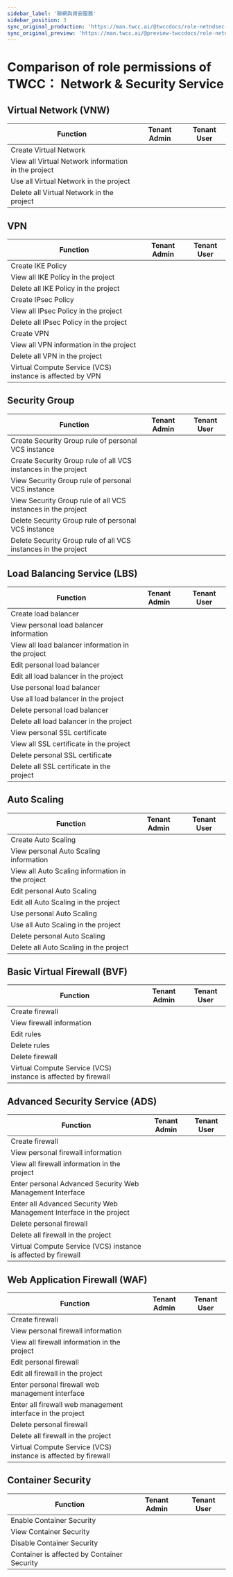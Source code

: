 ```yaml
---
sidebar_label: '聯網與資安服務'
sidebar_position: 3
sync_original_production: 'https://man.twcc.ai/@twccdocs/role-netndsec-en' 
sync_original_preview: 'https://man.twcc.ai/@preview-twccdocs/role-netndsec-en' 
---
```


# Comparison of role permissions of TWCC： Network & Security Service

## Virtual Network (VNW)

| Function | Tenant Admin | Tenant User |
| -------- | -------- | -------- |
|Create Virtual Network|<i class="fa fa-check" aria-hidden="true"></i>|<i class="fa fa-times" aria-hidden="true"></i>
|View all Virtual Network information in the project|<i class="fa fa-check" aria-hidden="true"></i>|<i class="fa fa-check" aria-hidden="true"></i>
|Use all Virtual Network in the project|<i class="fa fa-check" aria-hidden="true"></i>|<i class="fa fa-check" aria-hidden="true"></i>
|Delete all Virtual Network in the project|<i class="fa fa-check" aria-hidden="true"></i>|<i class="fa fa-times" aria-hidden="true"></i>


## VPN

| Function | Tenant Admin | Tenant User |
| -------- | -------- | -------- |
|Create IKE Policy|<i class="fa fa-check" aria-hidden="true"></i>|<i class="fa fa-times" aria-hidden="true"></i>
|View all IKE Policy in the project|<i class="fa fa-check" aria-hidden="true"></i>|<i class="fa fa-times" aria-hidden="true"></i>
|Delete all IKE Policy in the project|<i class="fa fa-check" aria-hidden="true"></i>|<i class="fa fa-times" aria-hidden="true"></i>
|Create IPsec Policy|<i class="fa fa-check" aria-hidden="true"></i>|<i class="fa fa-times" aria-hidden="true"></i>
|View all IPsec Policy in the project|<i class="fa fa-check" aria-hidden="true"></i>|<i class="fa fa-times" aria-hidden="true"></i>
|Delete all IPsec Policy in the project|<i class="fa fa-check" aria-hidden="true"></i>|<i class="fa fa-times" aria-hidden="true"></i>
|Create VPN|<i class="fa fa-check" aria-hidden="true"></i>|<i class="fa fa-times" aria-hidden="true"></i>
|View all VPN information in the project|<i class="fa fa-check" aria-hidden="true"></i>|<i class="fa fa-times" aria-hidden="true"></i>
|Delete all VPN in the project|<i class="fa fa-check" aria-hidden="true"></i>|<i class="fa fa-times" aria-hidden="true"></i>
|Virtual Compute Service (VCS) instance is affected by VPN|<i class="fa fa-check" aria-hidden="true"></i>|<i class="fa fa-check" aria-hidden="true"></i>

## Security Group

| Function | Tenant Admin | Tenant User |
| -------- | -------- | -------- |
|Create Security Group rule of personal VCS instance|<i class="fa fa-check" aria-hidden="true"></i>|<i class="fa fa-check" aria-hidden="true"></i>
|Create Security Group rule of all VCS instances in the project|<i class="fa fa-check" aria-hidden="true"></i>|<i class="fa fa-times" aria-hidden="true"></i>
|View Security Group rule of personal VCS instance|<i class="fa fa-check" aria-hidden="true"></i>|<i class="fa fa-check" aria-hidden="true"></i>
|View Security Group rule of all VCS instances in the project|<i class="fa fa-check" aria-hidden="true"></i>|<i class="fa fa-times" aria-hidden="true"></i>
|Delete Security Group rule of personal VCS instance|<i class="fa fa-check" aria-hidden="true"></i>|<i class="fa fa-check" aria-hidden="true"></i>
|Delete Security Group rule of all VCS instances in the project|<i class="fa fa-check" aria-hidden="true"></i>|<i class="fa fa-times" aria-hidden="true"></i>

## Load Balancing Service (LBS)

| Function | Tenant Admin | Tenant User |
| -------- | -------- | -------- |
|Create load balancer|<i class="fa fa-check" aria-hidden="true"></i>|<i class="fa fa-check" aria-hidden="true"></i>
|View personal load balancer information|<i class="fa fa-check" aria-hidden="true"></i>|<i class="fa fa-check" aria-hidden="true"></i>
|View all load balancer information in the project|<i class="fa fa-check" aria-hidden="true"></i>|<i class="fa fa-times" aria-hidden="true"></i>
|Edit personal load balancer|<i class="fa fa-check" aria-hidden="true"></i>|<i class="fa fa-check" aria-hidden="true"></i>
|Edit all load balancer in the project|<i class="fa fa-check" aria-hidden="true"></i>|<i class="fa fa-times" aria-hidden="true"></i>
|Use personal load balancer|<i class="fa fa-check" aria-hidden="true"></i>|<i class="fa fa-check" aria-hidden="true"></i>
|Use all load balancer in the project|<i class="fa fa-check" aria-hidden="true"></i>|<i class="fa fa-times" aria-hidden="true"></i>
|Delete personal load balancer|<i class="fa fa-check" aria-hidden="true"></i>|<i class="fa fa-check" aria-hidden="true"></i>
|Delete all load balancer in the project|<i class="fa fa-check" aria-hidden="true"></i>|<i class="fa fa-times" aria-hidden="true"></i>
|View personal SSL certificate|<i class="fa fa-check" aria-hidden="true"></i>|<i class="fa fa-check" aria-hidden="true"></i>
|View all SSL certificate in the project|<i class="fa fa-times" aria-hidden="true"></i>|<i class="fa fa-times" aria-hidden="true"></i>
|Delete personal SSL certificate|<i class="fa fa-check" aria-hidden="true"></i>|<i class="fa fa-check" aria-hidden="true"></i>
|Delete all SSL certificate in the project|<i class="fa fa-times" aria-hidden="true"></i>|<i class="fa fa-times" aria-hidden="true"></i>



## Auto Scaling 

| Function | Tenant Admin | Tenant User |
| -------- | -------- | -------- |
|Create Auto Scaling|<i class="fa fa-check" aria-hidden="true"></i>|<i class="fa fa-check" aria-hidden="true"></i>
|View personal Auto Scaling information|<i class="fa fa-check" aria-hidden="true"></i>|<i class="fa fa-check" aria-hidden="true"></i>
|View all Auto Scaling information in the project|<i class="fa fa-check" aria-hidden="true"></i>|<i class="fa fa-times" aria-hidden="true"></i>
|Edit personal Auto Scaling|<i class="fa fa-check" aria-hidden="true"></i>|<i class="fa fa-check" aria-hidden="true"></i>
|Edit all Auto Scaling in the project|<i class="fa fa-check" aria-hidden="true"></i>|<i class="fa fa-times" aria-hidden="true"></i>
|Use personal Auto Scaling|<i class="fa fa-check" aria-hidden="true"></i>|<i class="fa fa-check" aria-hidden="true"></i>
|Use all Auto Scaling in the project|<i class="fa fa-check" aria-hidden="true"></i>|<i class="fa fa-times" aria-hidden="true"></i>
|Delete personal Auto Scaling|<i class="fa fa-check" aria-hidden="true"></i>|<i class="fa fa-check" aria-hidden="true"></i>
|Delete all Auto Scaling in the project|<i class="fa fa-check" aria-hidden="true"></i>|<i class="fa fa-times" aria-hidden="true"></i>

## Basic Virtual Firewall (BVF)

| Function | Tenant Admin | Tenant User |
| -------- | -------- | -------- |
|Create firewall|<i class="fa fa-check" aria-hidden="true"></i>|<i class="fa fa-times" aria-hidden="true"></i>
|View firewall information|<i class="fa fa-check" aria-hidden="true"></i>|<i class="fa fa-times" aria-hidden="true"></i>
|Edit rules|<i class="fa fa-check" aria-hidden="true"></i>|<i class="fa fa-times" aria-hidden="true"></i>
|Delete rules|<i class="fa fa-check" aria-hidden="true"></i>|<i class="fa fa-times" aria-hidden="true"></i>
|Delete firewall|<i class="fa fa-check" aria-hidden="true"></i>|<i class="fa fa-times" aria-hidden="true"></i>
|Virtual Compute Service (VCS) instance is affected by firewall|<i class="fa fa-check" aria-hidden="true"></i>|<i class="fa fa-check" aria-hidden="true"></i>


## Advanced Security Service (ADS)

| Function | Tenant Admin | Tenant User |
| -------- | -------- | -------- |
|Create firewall|<i class="fa fa-check" aria-hidden="true"></i>|<i class="fa fa-times" aria-hidden="true"></i>
|View personal firewall information|<i class="fa fa-check" aria-hidden="true"></i>|<i class="fa fa-times" aria-hidden="true"></i>
|View all firewall information in the project|<i class="fa fa-check" aria-hidden="true"></i>|<i class="fa fa-times" aria-hidden="true"></i>
|Enter personal Advanced Security Web Management Interface|<i class="fa fa-check" aria-hidden="true"></i>|<i class="fa fa-times" aria-hidden="true"></i>
|Enter all Advanced Security Web Management Interface in the project|<i class="fa fa-times" aria-hidden="true"></i>|<i class="fa fa-times" aria-hidden="true"></i>
|Delete personal firewall|<i class="fa fa-check" aria-hidden="true"></i>|<i class="fa fa-times" aria-hidden="true"></i>
|Delete all firewall in the project|<i class="fa fa-times" aria-hidden="true"></i>|<i class="fa fa-times" aria-hidden="true"></i>
|Virtual Compute Service (VCS) instance is affected by firewall|<i class="fa fa-check" aria-hidden="true"></i>|<i class="fa fa-check" aria-hidden="true"></i>

## Web Application Firewall (WAF)

| Function | Tenant Admin | Tenant User |
| -------- | -------- | -------- |
|Create firewall|<i class="fa fa-check" aria-hidden="true"></i>|<i class="fa fa-times" aria-hidden="true"></i>
|View personal firewall information|<i class="fa fa-check" aria-hidden="true"></i>|<i class="fa fa-times" aria-hidden="true"></i>
|View all firewall information in the project|<i class="fa fa-check" aria-hidden="true"></i>|<i class="fa fa-times" aria-hidden="true"></i>
|Edit personal firewall |<i class="fa fa-check" aria-hidden="true"></i>|<i class="fa fa-times" aria-hidden="true"></i>
|Edit all firewall in the project|<i class="fa fa-check" aria-hidden="true"></i>|<i class="fa fa-times" aria-hidden="true"></i>
|Enter personal firewall web management interface |<i class="fa fa-check" aria-hidden="true"></i>|<i class="fa fa-times" aria-hidden="true"></i>
|Enter all firewall web management interface in the project|<i class="fa fa-times" aria-hidden="true"></i>|<i class="fa fa-times" aria-hidden="true"></i>
|Delete personal firewall|<i class="fa fa-check" aria-hidden="true"></i>|<i class="fa fa-times" aria-hidden="true"></i>
|Delete all firewall in the project|<i class="fa fa-check" aria-hidden="true"></i>|<i class="fa fa-times" aria-hidden="true"></i>
|Virtual Compute Service (VCS) instance is affected by firewall|<i class="fa fa-check" aria-hidden="true"></i>|<i class="fa fa-check" aria-hidden="true"></i>

## Container Security

| Function | Tenant Admin | Tenant User |
| -------- | -------- | -------- |
|Enable Container Security|<i class="fa fa-check" aria-hidden="true"></i>|<i class="fa fa-times" aria-hidden="true"></i>
|View Container Security|<i class="fa fa-check" aria-hidden="true"></i>|<i class="fa fa-times" aria-hidden="true"></i>
|Disable Container Security|<i class="fa fa-check" aria-hidden="true"></i>|<i class="fa fa-times" aria-hidden="true"></i>
|Container is affected by Container Security|<i class="fa fa-check" aria-hidden="true"></i>|<i class="fa fa-check" aria-hidden="true"></i>